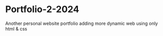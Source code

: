 # Portfolio-2-2024
Another personal website portfolio adding more dynamic web using only html &amp; css
